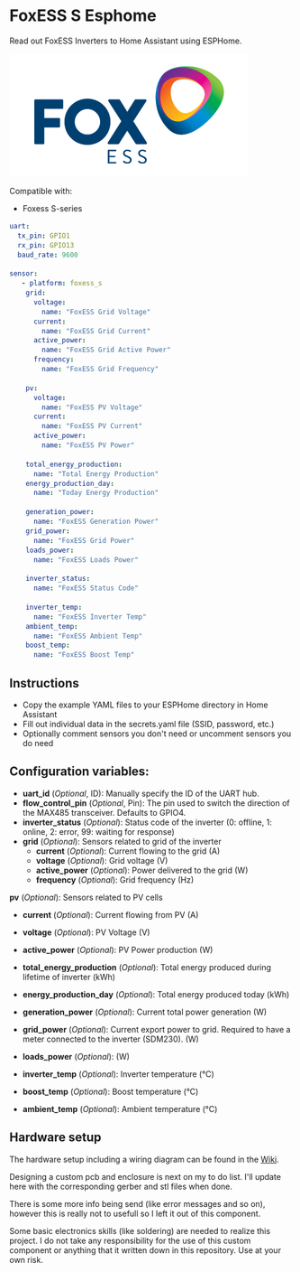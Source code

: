 # FoxESS S Esphome
Read out FoxESS Inverters to Home Assistant using ESPHome.

![FoxESS](resources/images/foxess.png)

Compatible with:
- Foxess S-series

```yaml
uart:
  tx_pin: GPIO1
  rx_pin: GPIO13
  baud_rate: 9600

sensor:
   - platform: foxess_s
    grid:
      voltage:
        name: "FoxESS Grid Voltage"
      current:
        name: "FoxESS Grid Current"
      active_power:
        name: "FoxESS Grid Active Power"
      frequency:
        name: "FoxESS Grid Frequency"

    pv:
      voltage:
        name: "FoxESS PV Voltage"
      current:
        name: "FoxESS PV Current"
      active_power:
        name: "FoxESS PV Power"

    total_energy_production:
      name: "Total Energy Production"
    energy_production_day:
      name: "Today Energy Production"

    generation_power:
      name: "FoxESS Generation Power"
    grid_power:
      name: "FoxESS Grid Power"
    loads_power:
      name: "FoxESS Loads Power"

    inverter_status:
      name: "FoxESS Status Code"

    inverter_temp:
      name: "FoxESS Inverter Temp"
    ambient_temp:
      name: "FoxESS Ambient Temp"
    boost_temp:
      name: "FoxESS Boost Temp"
```

## Instructions
- Copy the example YAML files to your ESPHome directory in Home Assistant
- Fill out individual data in the secrets.yaml file (SSID, password, etc.)
- Optionally comment sensors you don't need or uncomment sensors you do need

## Configuration variables:
- **uart_id** (*Optional*, ID): Manually specify the ID of the UART hub.
- **flow_control_pin** (*Optional*, Pin): The pin used to switch the direction of the MAX485 transceiver. Defaults to GPIO4.
- **inverter_status** (*Optional*): Status code of the inverter (0: offline, 1: online, 2: error, 99: waiting for response)
- **grid** (*Optional*): Sensors related to grid of the inverter
  - **current** (*Optional*): Current flowing to the grid (A)
  - **voltage** (*Optional*): Grid voltage (V)
  - **active_power** (*Optional*): Power delivered to the grid (W)
  - **frequency** (*Optional*): Grid frequency (Hz)

 **pv** (*Optional*): Sensors related to PV cells
  - **current** (*Optional*): Current flowing from PV (A)
  - **voltage** (*Optional*): PV Voltage (V)
  - **active_power** (*Optional*): PV Power production (W)

- **total_energy_production** (*Optional*): Total energy produced during lifetime of inverter (kWh)
- **energy_production_day** (*Optional*): Total energy produced today (kWh)
- **generation_power** (*Optional*): Current total power generation (W)
- **grid_power** (*Optional*): Current export power to grid. Required to have a meter connected to the inverter (SDM230). (W)
- **loads_power** (*Optional*): (W)
- **inverter_temp** (*Optional*): Inverter temperature (°C)
- **boost_temp** (*Optional*): Boost temperature (°C)
- **ambient_temp** (*Optional*): Ambient temperature (°C)

## Hardware setup
The hardware setup including a wiring diagram can be found in the [Wiki](https://github.com/assembly12/Foxess-T-series-ESPHome-Home-Assistant/wiki/Hardware-setup).

Designing a custom pcb and enclosure is next on my to do list. I'll update here with the corresponding gerber and stl files when done.

There is some more info being send (like error messages and so on), however this is really not to usefull so I left it out of this component.

Some basic electronics skills (like soldering) are needed to realize this project. I do not take any responsibility for the use of this custom component or anything that it written down in this repository. Use at your own risk.

